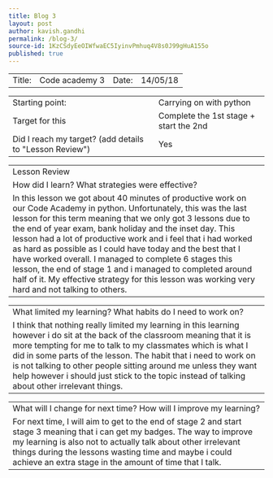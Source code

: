 ```yaml
---
title: Blog 3
layout: post
author: kavish.gandhi
permalink: /blog-3/
source-id: 1KzCSdyEeOIWfwaEC5IyinvPmhuq4V8s0J99gHuA155o
published: true
---
```

<table>
  <tr>
    <td>Title: </td>
    <td>Code academy 3</td>
    <td>Date: </td>
    <td>14/05/18</td>
  </tr>
</table>


<table>
  <tr>
    <td>Starting point:</td>
    <td>Carrying on with python </td>
  </tr>
  <tr>
    <td>Target for this </td>
    <td>Complete the 1st stage + start the 2nd</td>
  </tr>
  <tr>
    <td>Did I reach my target? 
(add details to "Lesson Review")</td>
    <td>Yes</td>
  </tr>
</table>


<table>
  <tr>
    <td>Lesson Review</td>
  </tr>
  <tr>
    <td>How did I learn? What strategies were effective? </td>
  </tr>
  <tr>
    <td>In this lesson we got about 40 minutes of productive work on our Code Academy in python. Unfortunately, this was the last lesson for this term meaning that we only got 3 lessons due to the end of year exam, bank holiday and the inset day. This lesson had a lot of productive work and i feel that i had worked as hard as possible as I could have today and the best that I have worked overall. I managed to complete 6 stages this lesson, the end of stage 1 and i managed to completed around half of it. My effective strategy for this lesson was working very hard and not talking to others.</td>
  </tr>
</table>


<table>
  <tr>
    <td>What limited my learning? What habits do I need to work on?</td>
  </tr>
  <tr>
    <td>I think that nothing really limited my learning in this learning however i do sit at the back of the classroom meaning that it is more tempting for me to talk to my classmates which is what I did in some parts of the lesson. The habit that i need to work on is not talking to other people sitting around me unless they want help however i should just stick to the topic instead of talking about other irrelevant things.</td>
  </tr>
</table>


<table>
  <tr>
    <td>What will I change for next time? How will I improve my learning?</td>
  </tr>
  <tr>
    <td>For next time, I will aim to get to the end of stage 2 and start stage 3 meaning that i can get my badges. The way to improve my learning is also not to actually talk about other irrelevant things during the lessons wasting time and maybe i could achieve an extra stage in the amount of time that I talk.</td>
  </tr>
</table>


